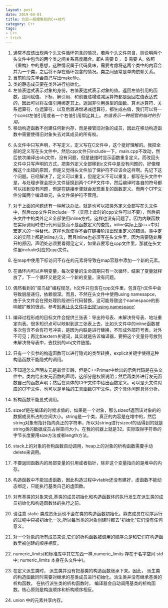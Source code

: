 ```yaml
---
layout: post
date: 2019-04-01
title: 仓鼠一般搜集到的C++技巧
category: C++
tags:
- C++
- trick
---
```


1. 通常不应该出现两个头文件循环包含的情况，若两个头文件包含，则说明两个头文件中包含的两个类之间关系高度耦合。即A 需要 B ， B 需要 A。依照《重构》中的思想，这种情况属于代码臭味，需要考虑将这两个类中的内容合并为一个类，之后将不存在循环包含的情况。类之间通常是单向依赖关系。
2. 当前阶段先学会自己写出makefile。
3. 类的静态成员要在类外进行初始化。
4. 左值表达式表示对象的身份，右值表达式表示对象的值。返回左值引用的函数，连同赋值、下标、解引用、和前置递增递减运算符都是返回左值表达式的，因此可以将左值引用绑定其上。返回非引用类型的函数、算术运算符、关系运算符、位运算符、以及后置递增递减运算符，都生成右值，我们可以将一个const左值引用或者一个右值引用绑定其上。*右值表示一种短暂的临时的引用。*
5. 移动构造函数不创建任何新内存，而是接管旧对象的成员，因此在移动构造函数中需要使得旧对象失去对其成员的所有权。

<!-- more -->

6. 头文件中只写声明，不写定义，定义写在C文件中，这个挺好理解的。我把全部的定义写在头文件中，然后cpp文件只include一下，main.cpp不改动，然后依次编译出obj文件，没有问题，但是链接时显示函数重复定义。而改回头文件中只写声明的方式，把类外定义全部移到c文件中是没有问题的，好像理解这个出错的原因，但是又觉得头文件加了保护符不应该会这样啊。先记下这个问题。已经解决了，定义可以重复，但是定义不可以重复，都写在头文件中是，与处理步骤会把头文件替换到两个CPP文件中，然后编译时各自的符号都可以找到没有问题，但是在链接步骤就会发现重复的函数定义。而两个CPP文件分属两个编译单元，头文件保护符不管用。
7. 对于上面的问题还有一种解决办法，就是也可以把类外定义全部写在头文件中，然后cpp文件只include一下（实际上此时的cpp文件可以不要），然后把头文件中的类外定义全部使用inline方式，这样也没有问题了。因为内联函数在实际调用时进行代码替换而不是函数定义的查找，inline实际上是c++中对宏定义的一种替代。这样也就使得不会在链接阶段出现重定义的错误。类中定义的实际上都是inline方法，而且inline也必须写在头文件里，因为需要随处展开的原因，声明处必须要看得见定义，如果非要写在cpp文件里，那就在头文件里include对应的cpp文件。
8. 在map中使用下标访问不存在的元素将导致在map容器中添加一个新的元素。
9. 在循环内可以声明变量，每次变量的生命周期只有一次循环，结束了变量就释放了，下一个循环又是定义一个新的变量，没有问题。
10. 偶然看到的“菜鸟级”编程规范，h文件只包含在cpp文件里，包含在h文件中会导致层层递归，依赖很深。而且，不然在头文件中使用using namesapce，由于头文件会在预处理阶段进行代码替换，这可能导致这个namespace的影响被扩散的很远。参考[别再让头文件中出现‘using namespace’](https://blog.csdn.net/dj0379/article/details/11565387)
11. 编译过程形成的目标文件会提供三张表：导出符号表、未解决符号表、地址重定向表。很多知识点可以映射到这三张表上去，比如头文件中的inline函数被多次包含不会有符号冲突，是因为内联是进行替换，不形成外部符号表，对外不可见；再比如extern关键词，其实就是告诉编译器，要把这个变量符号放到未解决符号表中，去找别的obj文件链接。
12. 只有一个实参的构造函数可以进行隐式的类型转换，explicit关键字使得这种构造函数不能隐式的调用。
13. 不知道怎么声明友元是最佳实践，但是C++Primer中给出的示例代码是在头文件中，类内给出友元函数的声明，这部分是权限说明；然后再类外进行友元函数自己的函数声明；然后在具体的CPP文件中给出函数定义。可以是头文件对应的CPP文件，也可以是单独的工具函数CPP文件。这个具体问题具体分析。
14. 析构函数不能显式调用。
15. sizeof是在编译的时候求值的，如果是一个对象，那么sizeof返回该对象的的数据成员所占的空间大小。string是一个类，真正的内容是在堆中的，然后string对象有指针指向真正的字符串，所以对string进行sizeof的话得到的就是string类的数据成员占得空间大小。在我的机器上就是32。实际取得字符串的字节长度要用size方法或者length方法。
16. stack上的对象的析构函数自动调用，heap上的对象的析构函数需要手动delete来调用。
17. 不要返回函数内的局部变量的引用或者指针，除非这个变量指向的是堆中的内存。
18. 构造函数中不能加虚函数，因此构造过程中vtable还没有建好，虚函数不能动态绑定，只能执行基类自己的虚函数。

19. 对有基类的对象来说,基类的成员初始化和构造函数体的执行发生在派生类的成员初始化和构造函数体的执行之前。
20. 请注意 static 类成员永远也不会在类的构造函数初始化。静态成员在程序运行的过程中只被初始化一次,所以每当类的对象创建时都去“初始化”它们没有任何意义。
21. 对一个对象的所有成员来说,它们的析构函数被调用的顺序总是和它们在构造函数里被创建的顺序相反。
22.  numeric_limits(和标准库中其它东西一样,numeric_limits 存在于名字空间 std 中; numeric_limits 本身在头文件<limits>中)。
23. 在定义派生类时， 派生类并没有把基类的构造函数继承下来。因此， 派生类的构造函数同时需要对继承的基类成员进行初始化。派生类并没有继承基类的析构函数， 在执行派生类的析构函数时， 编译器会自动调用基类的析构函数。核心原则是构造顺序和析构顺序相反。
24. union 中的元素共享内存。

